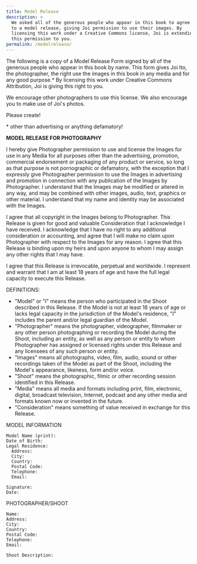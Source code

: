 ```yaml
---
title: Model Release
description: >
  We asked all of the generous people who appear in this book to agree
  to a model release, giving Joi permission to use their images. By
  licensing this work under a Creative Commons license, Joi is extending
  this permission to you.
permalink: /modelrelease/
---
```


The following is a copy of a Model Release Form signed by all of the
generous people who appear in this book by name. This form gives Joi
Ito, the photographer, the right use the images in this book in any
media and for any good purpose.* By licensing this work under Creative
Commons Attribution, Joi is giving this right to you.

We encourage other photographers to use this license. We also encourage
you to make use of Joi's photos.

Please create!

\* other than advertising or anything defamatory!

**MODEL RELEASE FOR PHOTOGRAPHY**

I hereby give Photographer permission to use and license the Images for use in
any Media for all purposes other than the advertising, promotion, commercial
endorsement or packaging of any product or service, so long as that purpose is
not pornographic or defamatory, with the exception that I expressly give
Photographer permission to use the Images in advertising and promotion in
connection with any publication of the Images by Photographer. I understand
that the Images may be modified or altered in any way, and may be combined with
other images, audio, text, graphics or other material. I understand that my
name and identity may be associated with the Images.

I agree that all copyright in the Images belong to Photographer. This Release
is given for good and valuable Consideration that I acknowledge I have
received. I acknowledge that I have no right to any additional consideration or
accounting, and agree that I will make no claim upon Photographer with respect
to the Images for any reason. I agree that this Release is binding upon my
heirs and upon anyone to whom I may assign any other rights that I may have.

I agree that this Release is irrevocable, perpetual and worldwide. I represent
and warrant that I am at least 18 years of age and have the full legal capacity
to execute this Release.

DEFINITIONS:

* "Model" or "I" means the person who participated in the Shoot described in
  this Release. If the Model is not at least 18 years of age or lacks legal
  capacity in the jurisdiction of the Model's residence, "I" includes the
  parent and/or legal guardian of the Model.
* "Photographer" means the photographer, videographer, filmmaker or any other
  person photographing or recording the Model during the Shoot, including an
  entity, as well as any person or entity to whom Photographer has assigned or
  licensed rights under this Release and any licensees of any such person or
  entity.
* "Images" means all photographs, video, film, audio, sound or other recordings
  taken of the Model as part of the Shoot, including the Model's appearance,
  likeness, form and/or voice.
* "Shoot" means the photographic, filmic or other recording session identified
  in this Release.
* "Media" means all media and formats including print, film, electronic,
  digital, broadcast television, Internet, podcast and any other media and
  formats known now or invented in the future.
* "Consideration" means something of value received in exchange for this Release.

MODEL INFORMATION

    Model Name (print):
    Date of Birth:
    Legal Residence:
      Address:
      City:
      Country:
      Postal Code:
      Telephone:
      Email:

    Signature:
    Date:

PHOTOGRAPHER/SHOOT

    Name:
    Address:
    City:
    Country:
    Postal Code:
    Telephone:
    Email:

    Shoot Description:
